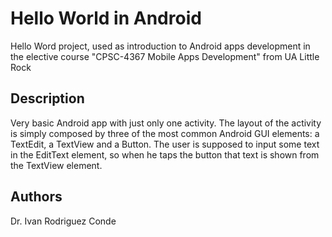 # Hello World in Android

Hello Word project, used as introduction to Android apps development in the elective course "CPSC-4367 Mobile Apps Development" from UA Little Rock

## Description

Very basic Android app with just only one activity. The layout of the activity is simply composed by three of the most common Android GUI elements: a TextEdit, a TextView and a Button.
The user is supposed to input some text in the EditText element, so when he taps the button that text is shown from the TextView element.

## Authors

Dr. Ivan Rodriguez Conde
